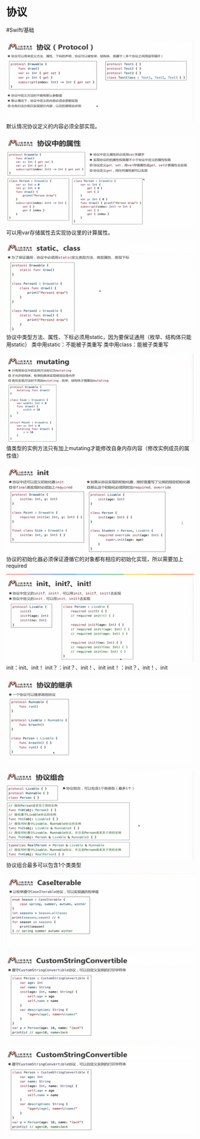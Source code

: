 # 协议
#Swift/基础

 
![](%E5%8D%8F%E8%AE%AE/DDE9E721-2E78-40A5-927B-050F99218170.png)
默认情况协议定义的内容必须全部实现。

![](%E5%8D%8F%E8%AE%AE/C4F628D9-0BD6-4067-ABE9-7CEA68FDD001.png)
可以用var存储属性去实现协议里的计算属性。

![](%E5%8D%8F%E8%AE%AE/451DE9B4-12CC-4C1B-8593-D88520EDFB83.png)
协议中类型方法、属性、下标必须用static，因为要保证通用（枚举、结构体只能用static）
类中用static：不能被子类重写
类中用class：能被子类重写

![](%E5%8D%8F%E8%AE%AE/FCDC49E9-2050-4747-AC2B-19A2498846C8.png)
值类型的实例方法只有加上mutating才能修改自身内存内容（修改实例成员的属性值）

![](%E5%8D%8F%E8%AE%AE/89F0C107-5500-41F0-B52C-0729F1E088C6.png)
协议的初始化器必须保证遵循它的对象都有相应的初始化实现，所以需要加上required

![](%E5%8D%8F%E8%AE%AE/3BFA258C-40D4-4BE7-A1A1-B8FC14CB931E.png)
init：init、init！
init？：init？、init！、init
init！：init？、init！、init

![](%E5%8D%8F%E8%AE%AE/85C0F6C5-ACF6-4C2E-9F9B-3DBF68BAC259.png)

![](%E5%8D%8F%E8%AE%AE/23E95E90-9D2A-4A47-AD27-E1908742C913.png)
协议组合最多可以包含1个类类型

![](%E5%8D%8F%E8%AE%AE/9944ECA4-14DE-4499-B7DE-D6F9F5007122.png)

![](%E5%8D%8F%E8%AE%AE/858BFB4A-62ED-4607-8311-14972960A1F7.png)

![](%E5%8D%8F%E8%AE%AE/ABE08C34-5F4B-4AF0-921D-94C9166273CB.png)




